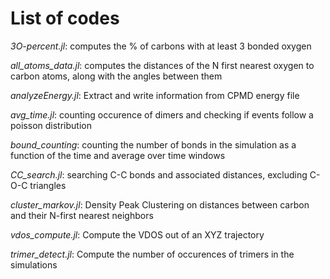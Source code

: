# List of codes

*3O-percent.jl*: computes the % of carbons with at least 3 bonded oxygen


*all_atoms_data.jl*: computes the distances of the N first nearest oxygen to carbon atoms, along with the angles between them

*analyzeEnergy.jl*: Extract and write information from CPMD energy file

*avg_time.jl*: counting occurence of dimers and checking if events follow a poisson distribution

*bound_counting*: counting the number of bonds in the simulation as a function of the time and average over time windows

*CC_search.jl*: searching C-C bonds and associated distances, excluding C-O-C triangles

*cluster_markov.jl*: Density Peak Clustering on distances between carbon and their N-first nearest neighbors

*vdos_compute.jl*: Compute the VDOS out of an XYZ trajectory

*trimer_detect.jl*: Compute the number of occurences of trimers in the simulations







